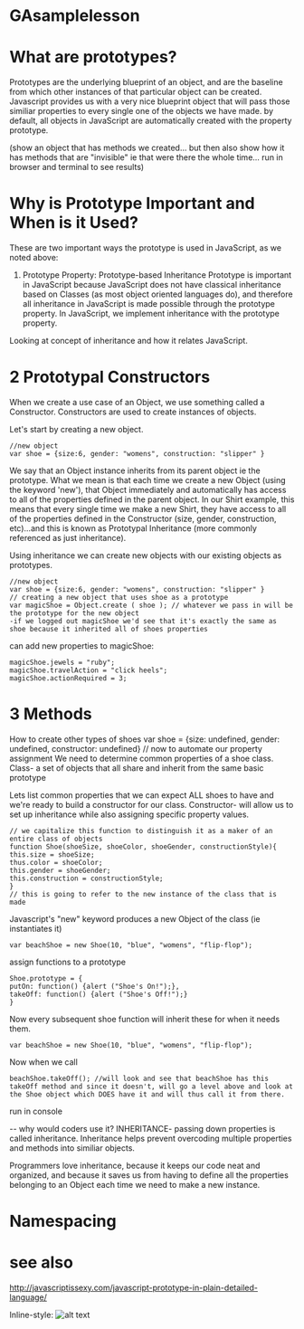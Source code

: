 # GAsamplelesson

# What are prototypes?

Prototypes are the underlying blueprint of an object, and are the baseline from which other instances of that particular object can be created. Javascript provides us with a very nice blueprint object that will pass those similiar properties to every single one of the objects we have made. by default, all objects in JavaScript are automatically created with the property prototype.

(show an object that has methods we created... but then also show how it has methods that are "invisible" ie that were there the whole time... run in browser and terminal to see results)


# Why is Prototype Important and When is it Used?
These are two important ways the prototype is used in JavaScript, as we noted above:

1. Prototype Property: Prototype-based Inheritance
Prototype is important in JavaScript because JavaScript does not have classical inheritance based on Classes (as most object oriented languages do), and therefore all inheritance in JavaScript is made possible through the prototype property.
In JavaScript, we implement inheritance with the prototype property.

Looking at concept of inheritance and how it relates JavaScript. 




# 2 Prototypal Constructors
When we create a use case of an Object, we use something called a Constructor. Constructors are used to create instances of objects.

Let's start by creating a new object.
```
//new object
var shoe = {size:6, gender: "womens", construction: "slipper" }
```

We say that an Object instance inherits from its parent object ie the prototype. What we mean is that each time we create a new Object (using the keyword 'new'), that Object immediately and automatically has access to all of the properties defined in the parent object. In our Shirt example, this means that every single time we make a new Shirt, they have access to all of the properties defined in the Constructor (size, gender, construction, etc)...and this is known as Prototypal Inheritance (more commonly referenced as just inheritance). 

Using inheritance we can create new objects with our existing objects as prototypes. 
```
//new object
var shoe = {size:6, gender: "womens", construction: "slipper" }
// creating a new object that uses shoe as a prototype
var magicShoe = Object.create ( shoe ); // whatever we pass in will be the prototype for the new object
-if we logged out magicShoe we'd see that it's exactly the same as shoe because it inherited all of shoes properties
```

can add new properties to magicShoe: 
```
magicShoe.jewels = "ruby";
magicShoe.travelAction = "click heels";
magicShoe.actionRequired = 3;
```
# 3 Methods

How to create other types of shoes
var shoe = {size: undefined, gender: undefined, constructor: undefined}
// now to automate our property assignment
We need to determine common properties of a shoe class. 
Class- a set of objects that all share and inherit from the same basic prototype

Lets list common properties that we can expect ALL shoes to have and we're ready to build a constructor for our class.
Constructor- will allow us to set up inheritance while also assigning specific property values.
```
// we capitalize this function to distinguish it as a maker of an entire class of objects
function Shoe(shoeSize, shoeColor, shoeGender, constructionStyle){
this.size = shoeSize; 
thus.color = shoeColor;
this.gender = shoeGender;
this.construction = constructionStyle;
}
// this is going to refer to the new instance of the class that is made
```

Javascript's "new" keyword produces a new Object of the class (ie instantiates it)
```
var beachShoe = new Shoe(10, "blue", "womens", "flip-flop");
```
assign functions to a prototype
```
Shoe.prototype = {
putOn: function() {alert ("Shoe's On!");}, 
takeOff: function() {alert ("Shoe's Off!");}
}
```
Now every subsequent shoe function will inherit these for when it needs them. 
```
var beachShoe = new Shoe(10, "blue", "womens", "flip-flop");
```
Now when we call 
```
beachShoe.takeOff(); //will look and see that beachShoe has this takeOff method and since it doesn't, will go a level above and look at the Shoe object which DOES have it and will thus call it from there. 
```


run in console


-- why would coders use it?
INHERITANCE- passing down properties is called inheritance.
Inheritance helps prevent overcoding multiple properties and methods into similiar objects.

Programmers love inheritance, because it keeps our code neat and organized, and because it saves us from having to define all the properties belonging to an Object each time we need to make a new instance.



# Namespacing



# see also 
http://javascriptissexy.com/javascript-prototype-in-plain-detailed-language/

Inline-style: 
![alt text](https://memegenerator.net/instance/72706299/david-pumpkins-snl-any-questions "Logo Title Text 1")

